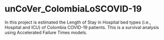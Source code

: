 # unCoVer_ColombiaLoSCOVID-19
In this project is estimated the Length of Stay in Hospital bed types (i.e., Hospital and ICU) of Colombia COVID-19 patients. This is a survival analysis using Accelerated Failure Times models.

